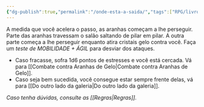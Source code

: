 ```yaml
---
{"dg-publish":true,"permalink":"/onde-esta-a-saida/","tags":["RPG/livro-jogo/Draegeni/story-points"],"created":"2024-12-23T23:22:16.089-05:00","updated":"2024-12-23T23:45:36.908-05:00"}
---
```



A medida que você acelera o passo, as aranhas começam a lhe perseguir. Parte das aranhas travessam o salão saltando de pilar em pilar. A outra parte começa a lhe perseguir enquanto atira cristais gelo contra você. Faça um *teste de MOBILIDADE + ÁGIL* para desviar dos ataques.

- Caso fracasse, sofra 1d6 pontos de estresses e você está cercada. Vá para [[Combate contra Aranhas de Gelo\|Combate contra Aranhas de Gelo]].
- Caso seja bem sucedida, você consegue estar sempre frente delas, vá para [[Do outro lado da galeria\|Do outro lado da galeria]].

*Caso tenha dúvidas, consulte as [[Regras\|Regras]].*
